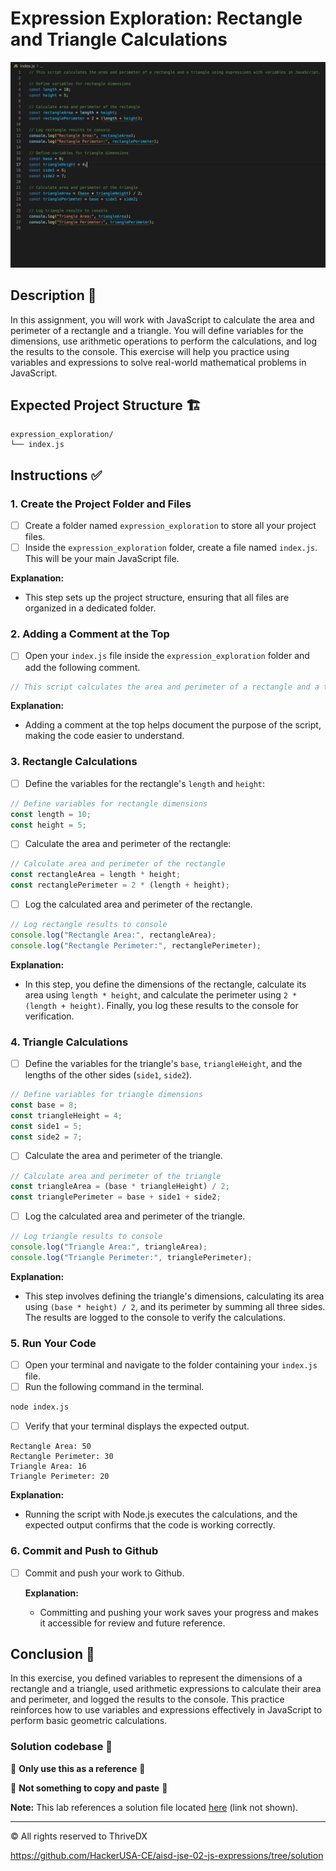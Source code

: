 # Expression Exploration: Rectangle and Triangle Calculations
![The screenshot shows terminal output of JavaScript calculations for the area and perimeter of a rectangle and a triangle](./assets/images/example.png)

## Description 📄
In this assignment, you will work with JavaScript to calculate the area and perimeter of a rectangle and a triangle. You will define variables for the dimensions, use arithmetic operations to perform the calculations, and log the results to the console. This exercise will help you practice using variables and expressions to solve real-world mathematical problems in JavaScript.

## Expected Project Structure 🏗️

```plaintext
expression_exploration/
└── index.js
```

## Instructions ✅

### 1. **Create the Project Folder and Files**
   - [ ] Create a folder named `expression_exploration` to store all your project files.
   - [ ] Inside the `expression_exploration` folder, create a file named `index.js`. This will be your main JavaScript file.

   **Explanation:**
   - This step sets up the project structure, ensuring that all files are organized in a dedicated folder.

### 2. **Adding a Comment at the Top**
- [ ] Open your `index.js` file inside the `expression_exploration` folder and add the following comment.

```javascript
// This script calculates the area and perimeter of a rectangle and a triangle using expressions with variables in JavaScript.
```

   **Explanation:**
   - Adding a comment at the top helps document the purpose of the script, making the code easier to understand.

### 3. **Rectangle Calculations**
- [ ] Define the variables for the rectangle's `length` and `height`:

```javascript
// Define variables for rectangle dimensions
const length = 10;
const height = 5;
```

- [ ] Calculate the area and perimeter of the rectangle:

```javascript
// Calculate area and perimeter of the rectangle
const rectangleArea = length * height;
const rectanglePerimeter = 2 * (length + height);
```

- [ ] Log the calculated area and perimeter of the rectangle.

```javascript
// Log rectangle results to console
console.log("Rectangle Area:", rectangleArea);
console.log("Rectangle Perimeter:", rectanglePerimeter);
```

   **Explanation:**
   - In this step, you define the dimensions of the rectangle, calculate its area using `length * height`, and calculate the perimeter using `2 * (length + height)`. Finally, you log these results to the console for verification.

### 4. **Triangle Calculations**
- [ ] Define the variables for the triangle's `base`, `triangleHeight`, and the lengths of the other sides (`side1`, `side2`).

```javascript
// Define variables for triangle dimensions
const base = 8;
const triangleHeight = 4;
const side1 = 5;
const side2 = 7;
```

- [ ] Calculate the area and perimeter of the triangle.

```javascript
// Calculate area and perimeter of the triangle
const triangleArea = (base * triangleHeight) / 2;
const trianglePerimeter = base + side1 + side2;
```

- [ ] Log the calculated area and perimeter of the triangle.

```javascript
// Log triangle results to console
console.log("Triangle Area:", triangleArea);
console.log("Triangle Perimeter:", trianglePerimeter);
```

   **Explanation:**
   - This step involves defining the triangle's dimensions, calculating its area using `(base * height) / 2`, and its perimeter by summing all three sides. The results are logged to the console to verify the calculations.

### 5. **Run Your Code**
- [ ] Open your terminal and navigate to the folder containing your `index.js` file.
- [ ] Run the following command in the terminal.

```bash
node index.js
```

- [ ] Verify that your terminal displays the expected output.

```plaintext
Rectangle Area: 50
Rectangle Perimeter: 30
Triangle Area: 16
Triangle Perimeter: 20
```

   **Explanation:**
   - Running the script with Node.js executes the calculations, and the expected output confirms that the code is working correctly.

### 6. **Commit and Push to Github**
- [ ] Commit and push your work to Github.

   **Explanation:**
   - Committing and pushing your work saves your progress and makes it accessible for review and future reference.

## Conclusion 📄
In this exercise, you defined variables to represent the dimensions of a rectangle and a triangle, used arithmetic expressions to calculate their area and perimeter, and logged the results to the console. This practice reinforces how to use variables and expressions effectively in JavaScript to perform basic geometric calculations.

### Solution codebase 👀
🛑 **Only use this as a reference** 🛑

💾 **Not something to copy and paste** 💾

**Note:**  This lab references a solution file located [here](https://github.com/HackerUSA-CE/aisd-jse-02-js-expressions/tree/solution) (link not shown).

---

© All rights reserved to ThriveDX


https://github.com/HackerUSA-CE/aisd-jse-02-js-expressions/tree/solution